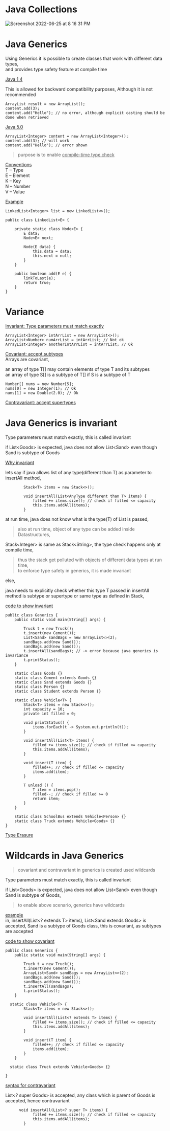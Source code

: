 # Java Collections

![Screenshot 2022-06-25 at 8 16 31 PM](https://user-images.githubusercontent.com/16437905/175778730-7e5b02de-5511-4cc0-bfe6-0186e42aa17e.png)


# Java Generics

Using Generics it is possible to create classes that work with different data types,   
and provides type safety feature at compile time  

<ins>Java 1.4</ins>  

This is allowed for backward compatibility purposes, Although it is not recommended  

```
ArrayList result = new ArrayList();
content.add(3); 
content.add("Hello"); // no error, although explicit casting should be done when retrieved
```
<ins>Java 5.0</ins>  

``` 
ArrayList<Integer> content = new ArrayList<Integer>(); 
content.add(3); // will work
content.add("Hello"); // error shown 
```
  
> purpose is to enable <ins>compile-time type check</ins>

<ins>Conventions</ins>  
T – Type  
E – Element  
K – Key  
N – Number   
V – Value    

<ins>Example</ins>  

```
LinkedList<Integer> list = new LinkedList<>();    

public class LinkedList<E> {

    private static class Node<E> {
        E data;
        Node<E> next;

        Node(E data) {
            this.data = data;
            this.next = null;
        }
    }

    public boolean add(E e) {
        linkToLast(e);
        return true;
    }
}
```

# Variance
<ins>Invariant: Type parameters must match exactly</ins>  

```
ArrayList<Integer> intArrList = new ArrayList<>();
ArrayList<Number> numArrList = intArrList; // Not ok
ArrayList<Integer> anotherIntArrList = intArrList; // Ok
```

<ins>Covariant: accept subtypes</ins>  
Arrays are covariant,       

an array of type T[] may contain elements of type T and its subtypes  
an array of type S[] is a subtype of T[] if S is a subtype of T   

```
Number[] nums = new Number[5];
nums[0] = new Integer(1); // Ok
nums[1] = new Double(2.0); // Ok
```

<ins>Contravariant: accept supertypes</ins>    


# Java Generics is invariant

Type parameters must match exactly, this is called invariant    

if List\<Goods> is expected, java does not allow List\<Sand> even though Sand is subtype of Goods  

<ins>Why invariant</ins>   

lets say if java allows list of any type(different than T) as parameter to insertAll method,    
  
```
        Stack<T> items = new Stack<>();

        void insertAll(List<AnyType different than T> items) {
            filled += items.size(); // check if filled <= capacity
            this.items.addAll(items);
        }

```

at run time, java does not know what is the type(T) of List<T> is passed,   

> also at run time, object of any type can be added inside Datastructures,  

Stack\<Integer> is same as Stack\<String>, the type check happens only at compile time,      
  
> thus the stack<T> get polluted with objects of different data types at run time,    
> to enforce type safety in generics, it is made invariant   

else, 
  
java needs to explicitly check whether this type T passed in insertAll method is subtype or supertype or same type as defined in Stack<T>,   

<ins>code to show invariant </ins>   
```
public class Generics {
    public static void main(String[] args) {

        Truck t = new Truck();
        t.insert(new Cement());
        List<Sand> sandBags = new ArrayList<>(2);
        sandBags.add(new Sand());
        sandBags.add(new Sand());
        t.insertAll(sandBags); // -> error because java generics is invariance
        t.printStatus();
    }

    static class Goods {}
    static class Cement extends Goods {}
    static class Sand extends Goods {}
    static class Person {}
    static class Student extends Person {}

    static class Vehicle<T> {
        Stack<T> items = new Stack<>();
        int capacity = 10;
        private int filled = 0;
        
        void printStatus() {
            items.forEach(t -> System.out.println(t));
        }

        void insertAll(List<T> items) {
            filled += items.size(); // check if filled <= capacity
            this.items.addAll(items);
        }

        void insert(T item) {
            filled++; // check if filled <= capacity
            items.add(item);
        }
        
        T unload () {
            T item = items.pop();
            filled--; // check if filled >= 0
            return item;
        }
    }

    static class SchoolBus extends Vehicle<Person> {}
    static class Truck extends Vehicle<Goods> {}
}
```


<ins>Type Erasure</ins> 


# Wildcards in Java Generics

> covariant and contravariant in generics is created used wildcards 

Type parameters must match exactly, this is called invariant    

if List\<Goods> is expected, java does not allow List\<Sand> even though Sand is subtype of Goods,    
  
> to enable above scenario, generics have wildcards  

<ins>example</ins>    
in, insertAll(List<? extends T> items), List\<Sand extends Goods> is accepted, Sand is a subtype of Goods class, this is covariant, as subtypes are accepted   

<ins>code to show covariant</ins>   

```
public class Generics {
    public static void main(String[] args) {

        Truck t = new Truck();
        t.insert(new Cement());
        ArrayList<Sand> sandBags = new ArrayList<>(2);
        sandBags.add(new Sand());
        sandBags.add(new Sand());
        t.insertAll(sandBags);
        t.printStatus();
    }
  
  static class Vehicle<T> {
        Stack<T> items = new Stack<>();

        void insertAll(List<? extends T> items) {
            filled += items.size(); // check if filled <= capacity
            this.items.addAll(items);
        }

        void insert(T item) {
            filled++; // check if filled <= capacity
            items.add(item);
        }
    }

  static class Truck extends Vehicle<Goods> {}

}
```
<ins>syntax for contravariant</ins>   

List\<? super Goods> is accepted, any class which is parent of Goods is accepted, hence contravariant 

```
      void insertAll(List<? super T> items) {
            filled += items.size(); // check if filled <= capacity
            this.items.addAll(items);
        }
```


